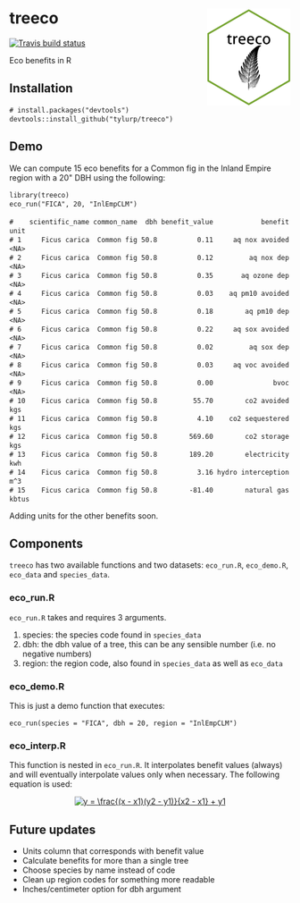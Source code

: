 # treeco <img src="inst/figures/treeco.png" align="right" width=150/>
[![Travis build status](https://travis-ci.org/tyluRp/treeco.svg?branch=master)](https://travis-ci.org/tyluRp/treeco)

Eco benefits in R

## Installation

```
# install.packages("devtools")
devtools::install_github("tylurp/treeco")
```

## Demo

We can compute 15 eco benefits for a Common fig in the Inland Empire region with a 20" DBH using the following:

```
library(treeco)
eco_run("FICA", 20, "InlEmpCLM")

#    scientific_name common_name  dbh benefit_value            benefit  unit
# 1     Ficus carica  Common fig 50.8          0.11     aq nox avoided  <NA>
# 2     Ficus carica  Common fig 50.8          0.12         aq nox dep  <NA>
# 3     Ficus carica  Common fig 50.8          0.35       aq ozone dep  <NA>
# 4     Ficus carica  Common fig 50.8          0.03    aq pm10 avoided  <NA>
# 5     Ficus carica  Common fig 50.8          0.18        aq pm10 dep  <NA>
# 6     Ficus carica  Common fig 50.8          0.22     aq sox avoided  <NA>
# 7     Ficus carica  Common fig 50.8          0.02         aq sox dep  <NA>
# 8     Ficus carica  Common fig 50.8          0.03     aq voc avoided  <NA>
# 9     Ficus carica  Common fig 50.8          0.00               bvoc  <NA>
# 10    Ficus carica  Common fig 50.8         55.70        co2 avoided   kgs
# 11    Ficus carica  Common fig 50.8          4.10    co2 sequestered   kgs
# 12    Ficus carica  Common fig 50.8        569.60        co2 storage   kgs
# 13    Ficus carica  Common fig 50.8        189.20        electricity   kwh
# 14    Ficus carica  Common fig 50.8          3.16 hydro interception   m^3
# 15    Ficus carica  Common fig 50.8        -81.40        natural gas kbtus
```

Adding units for the other benefits soon.

## Components

`treeco` has two available functions and two datasets: `eco_run.R`, `eco_demo.R`, `eco_data` and `species_data`.

### eco_run.R

`eco_run.R` takes and requires 3 arguments.

1. species: the species code found in `species_data`
2. dbh: the dbh value of a tree, this can be any sensible number (i.e. no negative numbers)
3. region: the region code, also found in `species_data` as well as `eco_data`

### eco_demo.R

This is just a demo function that executes:

```
eco_run(species = "FICA", dbh = 20, region = "InlEmpCLM")
```

### eco_interp.R

This function is nested in `eco_run.R`. It interpolates benefit values (always) and will eventually interpolate values only when necessary. The following equation is used:

<p align="center"><a href="http://www.codecogs.com/eqnedit.php?latex=y&space;=&space;\frac{(x&space;-&space;x1)(y2&space;-&space;y1)}{x2&space;-&space;x1}&space;&plus;&space;y1" target="_blank"><img src="http://latex.codecogs.com/svg.latex?y&space;=&space;\frac{(x&space;-&space;x1)(y2&space;-&space;y1)}{x2&space;-&space;x1}&space;&plus;&space;y1" title="y = \frac{(x - x1)(y2 - y1)}{x2 - x1} + y1" /></a></p>

## Future updates

* Units column that corresponds with benefit value
* Calculate benefits for more than a single tree
* Choose species by name instead of code
* Clean up region codes for something more readable
* Inches/centimeter option for dbh argument
